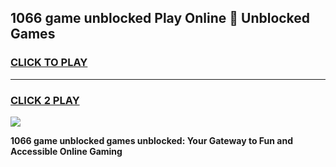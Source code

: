 
## 1066 game unblocked Play Online 👋 Unblocked Games
<h3>
<a href="https://premium.freeplayer.one?title=1066_game_unblocked&ref=19F">CLICK TO PLAY</a></h3>
<hr>

<h3>
<a href="https://premium.freeplayer.one?title=1066_game_unblocked&ref=19F">CLICK 2 PLAY</a>
  
</h3>

<a href="https://premium.freeplayer.one?title=1066_game_unblocked&ref=19F"><img src="https://clearcache.store/games.png"></a>


**1066 game unblocked games unblocked: Your Gateway to Fun and Accessible Online Gaming**
